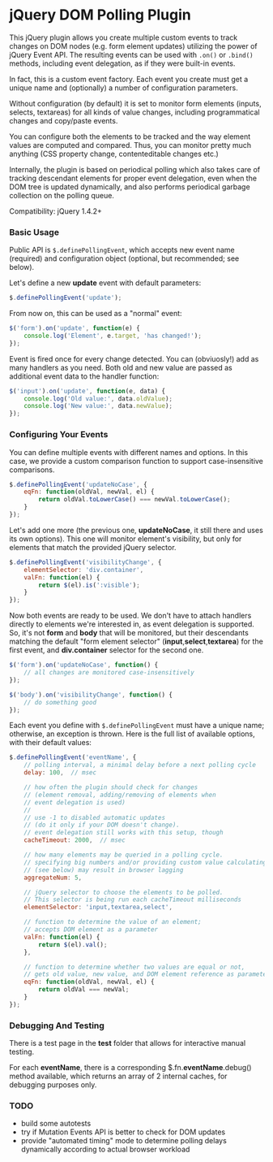 jQuery DOM Polling Plugin
=====================

This jQuery plugin allows you create multiple custom events to track changes on DOM nodes (e.g. form element updates) utilizing the power of jQuery Event API.
The resulting events can be used with `.on()` or `.bind()` methods, including event delegation, as if they were built-in events.

In fact, this is a custom event factory.
Each event you create must get a unique name and (optionally) a number of configuration parameters.

Without configuration (by default) it is set to monitor form elements (inputs, selects, textareas) for all kinds of value changes,
including programmatical changes and copy/paste events.

You can configure both the elements to be tracked and the way element values are computed and compared.
Thus, you can monitor pretty much anything (CSS property change, contenteditable changes etc.)

Internally, the plugin is based on periodical polling which also takes care of tracking descendant elements for proper
event delegation, even when the DOM tree is updated dynamically, and also performs periodical garbage collection on the polling queue.

Compatibility: jQuery 1.4.2+

### Basic Usage

Public API is `$.definePollingEvent`, which accepts new event name (required) and configuration object (optional, but recommended; see below).

Let's define a new **update** event with default parameters:
```javascript
$.definePollingEvent('update');
```

From now on, this can be used as a "normal" event:
```javascript
$('form').on('update', function(e) {
    console.log('Element', e.target, 'has changed!');
});
```

Event is fired once for every change detected. You can (obviuosly!) add as many handlers as you need.
Both old and new value are passed as additional event data to the handler function:
```javascript
$('input').on('update', function(e, data) {
    console.log('Old value:', data.oldValue);
    console.log('New value:', data.newValue);
});
```

### Configuring Your Events

You can define multiple events with different names and options.
In this case, we provide a custom comparison function to support case-insensitive comparisons.
```javascript
$.definePollingEvent('updateNoCase', {
    eqFn: function(oldVal, newVal, el) {
        return oldVal.toLowerCase() === newVal.toLowerCase();
    }
});
```

Let's add one more (the previous one, **updateNoCase**, it still there and uses its own options).
This one will monitor element's visibility, but only for elements that match the provided jQuery selector.
```javascript
$.definePollingEvent('visibilityChange', {
    elementSelector: 'div.container',
    valFn: function(el) {
        return $(el).is(':visible');
    }
});
```

Now both events are ready to be used.
We don't have to attach handlers directly to elements we're interested in, as event delegation is supported.
So, it's not **form** and **body** that will be monitored, but their descendants matching the default
"form element selector" (**input**,**select**,**textarea**) for the first event, and **div.container** selector for the second one.
```javascript
$('form').on('updateNoCase', function() {
    // all changes are monitored case-insensitively
});

$('body').on('visibilityChange', function() {
    // do something good
});
```

Each event you define with `$.definePollingEvent` must have a unique name; otherwise, an exception is thrown.
Here is the full list of available options, with their default values:

```javascript
$.definePollingEvent('eventName', {
    // polling interval, a minimal delay before a next polling cycle
    delay: 100,  // msec

    // how often the plugin should check for changes
    // (element removal, adding/removing of elements when
    // event delegation is used)
    //
    // use -1 to disabled automatic updates
    // (do it only if your DOM doesn't change).
    // event delegation still works with this setup, though
    cacheTimeout: 2000,  // msec

    // how many elements may be queried in a polling cycle.
    // specifying big numbers and/or providing custom value calculating functions
    // (see below) may result in browser lagging
    aggregateNum: 5,

    // jQuery selector to choose the elements to be polled.
    // This selector is being run each cacheTimeout milliseconds
    elementSelector: 'input,textarea,select',

    // function to determine the value of an element;
    // accepts DOM element as a parameter
    valFn: function(el) {
        return $(el).val();
    },

    // function to determine whether two values are equal or not,
    // gets old value, new value, and DOM element reference as parameters
    eqFn: function(oldVal, newVal, el) {
        return oldVal === newVal;
    }
});
```

### Debugging And Testing
There is a test page in the **test** folder that allows for interactive manual testing.

For each **eventName**, there is a corresponding $.fn.**eventName**.debug() method available, which returns
an array of 2 internal caches, for debugging purposes only.

### TODO
  - build some autotests
  - try if Mutation Events API is better to check for DOM updates
  - provide "automated timing" mode to determine polling delays dynamically according to actual browser workload
